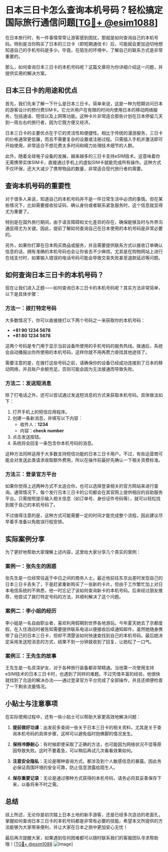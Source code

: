 # 日本三日卡怎么查询本机号码？轻松搞定国际旅行通信问题[[TG💪+ @esim1088](https://t.me/s/esim1088)]

在日本旅行时，有一件事情常常让游客感到困扰，那就是如何查询自己的本机号码。特别是当你购买了日本的三日卡（即短期通信卡）后，可能就会更加迫切地想知道自己的手机号码是多少。毕竟，在陌生的环境中，了解自己的联系方式是非常重要的。

那么，如何查询日本三日卡的本机号码呢？这篇文章将为你详细介绍这一问题，并提供实用的解决方案。

## 日本三日卡的用途和优点

首先，我们先来了解一下什么是日本三日卡。简单来说，这是一种为短期访问日本的游客设计的预付费SIM卡。它允许用户在有限的时间内使用日本的移动网络服务，包括通话、短信以及上网等功能。这种卡片非常适合那些计划在日本停留几天到一周左右的旅行者，因为它既方便又经济。

日本三日卡的主要优点在于它的灵活性和便捷性。相比于传统的漫游服务，三日卡的价格通常更低廉，而且不需要复杂的设置或注册过程。只需插入手机并激活即可开始使用，非常适合不想花费太多时间和精力处理技术细节的人群。

此外，随着全球电子设备的发展，越来越多的三日卡支持eSIM技术。这意味着你无需携带实体SIM卡，直接通过手机上的虚拟SIM卡就能完成所有操作。这种方式不仅环保，还大大减少了携带物品的数量，非常适合现代旅行者的需要。

## 查询本机号码的重要性

对于很多人来说，知道自己的本机号码并不是一件日常生活中必须的事情。但在某些情况下，比如需要接收验证码、确认身份或者联系紧急服务时，这个信息就显得尤为重要了。

特别是在国外旅行期间，由于语言障碍和文化差异的存在，确保能够及时与外界沟通显得尤为关键。因此，提前了解如何查询自己在日本使用的本机号码是非常必要的。

另外，如果你打算在日本购买商品或服务，并且需要提供联系方式以接收订单确认信息的话，拥有准确的本机号码也会让你省去不少麻烦。尤其是在购物网站上进行在线支付时，如果输入错误的电话号码可能会导致交易失败甚至退款延迟等问题。

## 如何查询日本三日卡的本机号码？

现在让我们进入正题——如何查询日本三日卡的本机号码呢？其实方法非常简单，以下是具体步骤：

### 方法一：拨打特定号码
大多数情况下，你可以直接拨打以下两个号码之一来获取你的本机号码：
- **+81 90 1234 5678**
- **+81 80 1234 5678**

这两个号码是专门用于显示当前设备所使用的手机号码的服务热线。拨通后，系统会自动播报出你所使用的本机号码，这样你就不用再费力查找其他途径了。

需要注意的是，在拨打这些号码之前，请确保你的设备已经成功连接到了日本的移动网络，并且账户余额充足。否则可能会因为无法接通而导致失败。

### 方法二：发送短消息
除了打电话之外，还可以尝试通过发送短消息的方式来获取本机号码。具体做法如下：
1. 打开手机上的短信应用程序。
2. 创建一条新消息，并填写以下内容：
   - 收件人：**1234**
   - 内容：**check number**
3. 点击发送按钮。
4. 系统将会回复一条包含你本机号码的消息。

这种方法同样适用于大多数支持短信功能的日本三日卡用户。不过，有些运营商可能会对发送此类请求收取额外费用，所以在操作前最好先确认一下相关资费标准。

### 方法三：登录官方平台
如果你觉得上述两种方式不太适合你，也可以选择登录相关的官方网站来进行查询。通常情况下，每个发行日本三日卡的公司都会在其官网上提供相应的自助服务平台。只需按照提示输入相关信息（如订单号、身份证件号码等），就可以轻松找到属于自己的本机号码了。

不过值得注意的是，这种方式可能需要一定的时间才能完成整个流程，因此建议尽早着手准备以免耽误行程安排。

## 实际案例分享

为了更好地帮助大家理解上述内容，这里给大家分享几个真实的案例：

### 案例一：张先生的困惑
张先生是一位经常往返于中日之间的商务人士。最近他前往东京出差时发现自己的日本三日卡丢失了，于是赶紧重新购买了一张新的卡片。但由于工作繁忙加上对日本电信系统的不熟悉，他一时忘记了该如何查询新卡的本机号码。后来经过朋友推荐，他尝试了拨打特定号码的方法，并顺利解决了这个问题。

### 案例二：李小姐的经历
李小姐是一名自由职业者，喜欢利用假期到世界各地游玩。今年夏天她去了京都度假，在入住酒店时被告知需要提供联系电话以便接收后续通知邮件。虽然她随身携带了自己的日本三日卡，但却不清楚该如何快速查找到自己的本机号码。最后她决定采用发送短消息的方式，结果不到一分钟就收到了回复，让她松了一口气。

### 案例三：王先生的故事
王先生是一名资深驴友，对于各种旅行装备都非常精通。当他第一次使用支持eSIM技术的日本三日卡时，也遇到了同样的难题。不过凭借丰富的经验，他很快就找到了合适的解决办法——通过登录官方平台完成了全部操作，并且还顺便检查了一下剩余流量情况。

## 小贴士与注意事项

在实际使用过程中，还有一些小贴士可以帮助大家更高效地解决问题：

1. **提前做好功课**：出发前多查阅一些关于日本三日卡的相关资料，尤其是关于查询本机号码的具体步骤，这样可以避免临时抱佛脚的情况发生。
   
2. **保持冷静耐心**：有时候即使采取了正确的方法，也可能因为网络状况不佳等原因导致失败。这时不要着急，可以稍后再试几次看看效果如何。

3. **注意安全隐私**：无论是哪种查询方式，都涉及到个人敏感信息的暴露。因此务必保证周围环境的安全可靠，防止信息泄露给陌生人。

4. **保存重要记录**：无论是通过哪种方式获得的本机号码，请务必将其妥善保存下来，以备将来不时之需。

## 总结

综上所述，无论你是初次踏上日本土地的新手游客，还是已经多次造访的老面孔，掌握如何查询日本三日卡的本机号码都是非常有必要的技能。希望本文所提供的方法能够为大家带来便利，并让大家在日本之旅中更加安心无忧！

最后再次提醒大家，如果遇到任何困难都可以随时联系我们的客服团队寻求帮助哦！[[TG💪+ @esim1088](https://t.me/s/esim1088) ![Image](https://i.postimg.cc/4NQfJmqS/Snipaste-2025-05-13-00-14-12.png)]